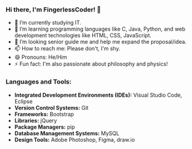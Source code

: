 ### Hi there, I'm FingerlessCoder! 👋

- 🔭 I’m currently studying IT.
- 🌱 I’m learning programming languages like C, Java, Python, and web development technologies like HTML, CSS, JavaScript.
- 👯 I’m looking senior guide me and help me expand the proposal/idea.
- 📫 How to reach me: Please don't, I'm shy.
- 😄 Pronouns: He/Him
- ⚡ Fun fact: I'm also passionate about philosophy and physics!

### Languages and Tools:

- **Integrated Development Environments (IDEs):** Visual Studio Code, Eclipse
- **Version Control Systems:** Git
- **Frameworks:** Bootstrap
- **Libraries:** jQuery
- **Package Managers:** pip
- **Database Management Systems:** MySQL
- **Design Tools:** Adobe Photoshop, Figma, draw.io

<!---
FingerlessCoder/FingerlessCoder is a ✨ special ✨ repository because its `README.md` (this file) appears on your GitHub profile.
You can click the Preview link to take a look at your changes.
--->
